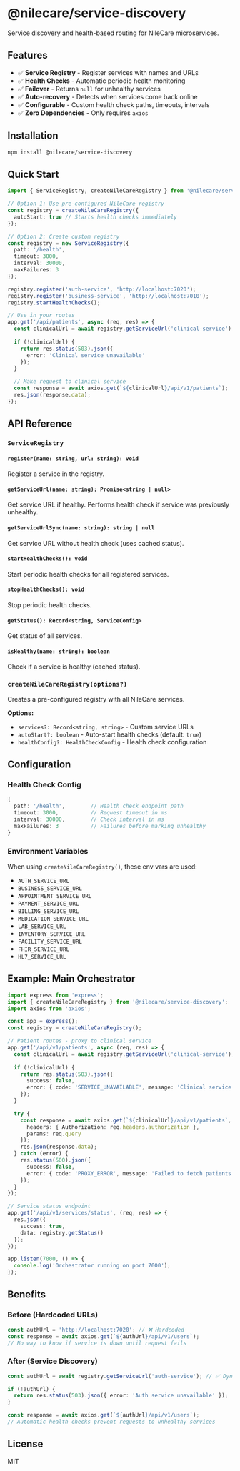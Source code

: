 # @nilecare/service-discovery

Service discovery and health-based routing for NileCare microservices.

## Features

- ✅ **Service Registry** - Register services with names and URLs
- ✅ **Health Checks** - Automatic periodic health monitoring
- ✅ **Failover** - Returns `null` for unhealthy services
- ✅ **Auto-recovery** - Detects when services come back online
- ✅ **Configurable** - Custom health check paths, timeouts, intervals
- ✅ **Zero Dependencies** - Only requires `axios`

## Installation

```bash
npm install @nilecare/service-discovery
```

## Quick Start

```typescript
import { ServiceRegistry, createNileCareRegistry } from '@nilecare/service-discovery';

// Option 1: Use pre-configured NileCare registry
const registry = createNileCareRegistry({
  autoStart: true // Starts health checks immediately
});

// Option 2: Create custom registry
const registry = new ServiceRegistry({
  path: '/health',
  timeout: 3000,
  interval: 30000,
  maxFailures: 3
});

registry.register('auth-service', 'http://localhost:7020');
registry.register('business-service', 'http://localhost:7010');
registry.startHealthChecks();

// Use in your routes
app.get('/api/patients', async (req, res) => {
  const clinicalUrl = await registry.getServiceUrl('clinical-service');
  
  if (!clinicalUrl) {
    return res.status(503).json({
      error: 'Clinical service unavailable'
    });
  }

  // Make request to clinical service
  const response = await axios.get(`${clinicalUrl}/api/v1/patients`);
  res.json(response.data);
});
```

## API Reference

### `ServiceRegistry`

#### `register(name: string, url: string): void`
Register a service in the registry.

#### `getServiceUrl(name: string): Promise<string | null>`
Get service URL if healthy. Performs health check if service was previously unhealthy.

#### `getServiceUrlSync(name: string): string | null`
Get service URL without health check (uses cached status).

#### `startHealthChecks(): void`
Start periodic health checks for all registered services.

#### `stopHealthChecks(): void`
Stop periodic health checks.

#### `getStatus(): Record<string, ServiceConfig>`
Get status of all services.

#### `isHealthy(name: string): boolean`
Check if a service is healthy (cached status).

### `createNileCareRegistry(options?)`

Creates a pre-configured registry with all NileCare services.

**Options:**
- `services?: Record<string, string>` - Custom service URLs
- `autoStart?: boolean` - Auto-start health checks (default: `true`)
- `healthConfig?: HealthCheckConfig` - Health check configuration

## Configuration

### Health Check Config

```typescript
{
  path: '/health',        // Health check endpoint path
  timeout: 3000,          // Request timeout in ms
  interval: 30000,        // Check interval in ms
  maxFailures: 3          // Failures before marking unhealthy
}
```

### Environment Variables

When using `createNileCareRegistry()`, these env vars are used:

- `AUTH_SERVICE_URL`
- `BUSINESS_SERVICE_URL`
- `APPOINTMENT_SERVICE_URL`
- `PAYMENT_SERVICE_URL`
- `BILLING_SERVICE_URL`
- `MEDICATION_SERVICE_URL`
- `LAB_SERVICE_URL`
- `INVENTORY_SERVICE_URL`
- `FACILITY_SERVICE_URL`
- `FHIR_SERVICE_URL`
- `HL7_SERVICE_URL`

## Example: Main Orchestrator

```typescript
import express from 'express';
import { createNileCareRegistry } from '@nilecare/service-discovery';
import axios from 'axios';

const app = express();
const registry = createNileCareRegistry();

// Patient routes - proxy to clinical service
app.get('/api/v1/patients', async (req, res) => {
  const clinicalUrl = await registry.getServiceUrl('clinical-service');
  
  if (!clinicalUrl) {
    return res.status(503).json({
      success: false,
      error: { code: 'SERVICE_UNAVAILABLE', message: 'Clinical service is currently unavailable' }
    });
  }

  try {
    const response = await axios.get(`${clinicalUrl}/api/v1/patients`, {
      headers: { Authorization: req.headers.authorization },
      params: req.query
    });
    res.json(response.data);
  } catch (error) {
    res.status(500).json({
      success: false,
      error: { code: 'PROXY_ERROR', message: 'Failed to fetch patients' }
    });
  }
});

// Service status endpoint
app.get('/api/v1/services/status', (req, res) => {
  res.json({
    success: true,
    data: registry.getStatus()
  });
});

app.listen(7000, () => {
  console.log('Orchestrator running on port 7000');
});
```

## Benefits

### Before (Hardcoded URLs)

```typescript
const authUrl = 'http://localhost:7020'; // ❌ Hardcoded
const response = await axios.get(`${authUrl}/api/v1/users`);
// No way to know if service is down until request fails
```

### After (Service Discovery)

```typescript
const authUrl = await registry.getServiceUrl('auth-service'); // ✅ Dynamic

if (!authUrl) {
  return res.status(503).json({ error: 'Auth service unavailable' });
}

const response = await axios.get(`${authUrl}/api/v1/users`);
// Automatic health checks prevent requests to unhealthy services
```

## License

MIT

